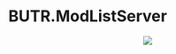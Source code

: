 # BUTR.ModListServer
<p align="center">
  <a href="https://status.butr.link/status/services" alt="Uptime">
    <img src="https://status.butr.link/api/badge/6/uptime" />
  </a>
</p>

